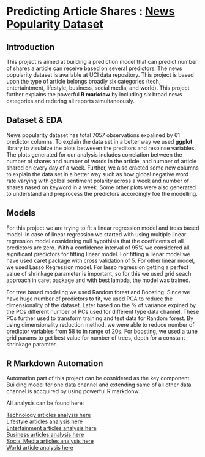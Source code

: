 # Predicting Article Shares : [News Popularity Dataset](https://archive.ics.uci.edu/ml/datasets/Online+News+Popularity)

## Introduction
This project is aimed at building a prediction model that can predict number of shares a article can receive based on several predictors. The news popularity dataset is available at UCI data repository. This project is based upon the type of article belongs broadly six categories (tech, entertaintment, lifestyle, business, social media, and world). This project further explains the powerful **R markdow** by including six broad news categories and redering all reports simultaneously. 

## Dataset & EDA
News popularity dataset has total 7057 observations expalined by 61 predictor columns. To explain the data set in a better way we used **ggplot** library to visulaize the plots betweeen the preditors and resoinse variables. The plots generated for our analysis includes correlation between the number of shares and number of words in the article, and number of article shared on every day of a week. Further, we also craeted some new columns to explain the data set in a better way such as how global negative word rate varying with golbal sentiment polarity across a week and number of shares nased on keyword in a week. Some other plots were also generated to understand and preprocess the predictors accordingly foe the modelling.

## Models  
For this project we are trying to fit a linear regression model and tress based model. In case of linear regression we started with using multiple linear regression model cosnidering null hypothisis that the coefficents of all predictors are zero. With a confidence interval of 95% we considered all significant predictors for fitting linear model. For fitting a lienar model we have used caret package with cross validation of 5.
For other linear model, we used Lasso Regression model. For lasso regression getting a perfect value of shrinkage parameter is important, so for this we used grid seach approach in caret package and with best lambda, the model was trained.

For tree based modeling we used Random forest and Boosting. Since we have huge number of predictors to fit, we used PCA to reduce the dimensionality of the dataset. Later based on the % of variance expined by the PCs different number of PCs used for different type data channel. These PCs further used to transform training and test data for Random forest. By using dimensionality reduction method, we were able to reduce number of predictor variables from 58 to in range of 20s.
For boosting, we used a tune grid params to get best value for number of trees, depth for a constant shrinkage paramter.

## R Markdown Automation  
Automation part of this project can be cosnidered as the key component. Building model for one data channel and extending same of all other data channel is accquired by using powerful R markdonw. 

All analysis can be found here:

[Technology articles analysis here](https://sbgadhwala.github.io/ST558_Project3/data_channel_is_tech.html)  
[Lifestyle articles analysis here](https://sbgadhwala.github.io/ST558_Project3/data_channel_is_lifestyle.html)  
[Entertainment articles analysis here](https://sbgadhwala.github.io/ST558_Project3/data_channel_is_entertainment.html)  
[Business articles analysis here](https://sbgadhwala.github.io/ST558_Project3/data_channel_is_bus.html)  
[Social Media articles analysis here](https://sbgadhwala.github.io/ST558_Project3/data_channel_is_socmed.html)  
[World article analysis here](https://sbgadhwala.github.io/ST558_Project3/data_channel_is_world.html)  
